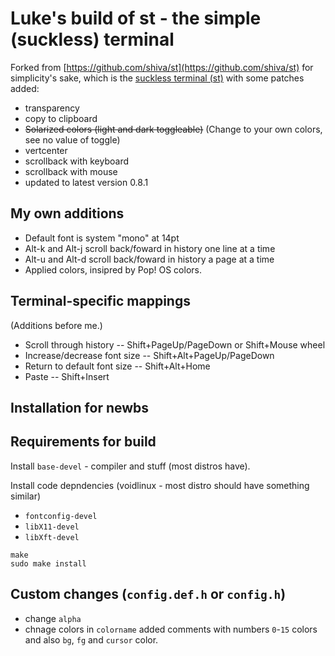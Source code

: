 # Luke's build of st - the simple (suckless) terminal

Forked from [https://github.com/shiva/st](https://github.com/shiva/st) for simplicity's sake, which is the [suckless terminal (st)](https://st.suckless.org/) with some patches added:

+ transparency
+ copy to clipboard
+ ~~Solarized colors (light and dark toggleable)~~ (Change to your own colors, see no value of toggle)
+ vertcenter
+ scrollback with keyboard
+ scrollback with mouse
+ updated to latest version 0.8.1

## My own additions

+ Default font is system "mono" at 14pt
+ Alt-k and Alt-j scroll back/foward in history one line at a time
+ Alt-u and Alt-d scroll back/foward in history a page at a time
+ Applied colors, insipred by Pop! OS colors.

## Terminal-specific mappings

(Additions before me.)

+ Scroll through history -- Shift+PageUp/PageDown or Shift+Mouse wheel
+ Increase/decrease font size -- Shift+Alt+PageUp/PageDown
+ Return to default font size -- Shift+Alt+Home
+ Paste -- Shift+Insert

## Installation for newbs

## Requirements for build

Install `base-devel` - compiler and stuff (most distros have).

Install code depndencies (voidlinux - most distro should have something similar) 

+ `fontconfig-devel` 
+ `libX11-devel` 
+ `libXft-devel`


```
make
sudo make install
```

## Custom changes (`config.def.h` or `config.h`)

+ change `alpha`
+ chnage colors in `colorname` added comments with numbers `0`-`15` colors and also `bg`, `fg` and `cursor` color. 

